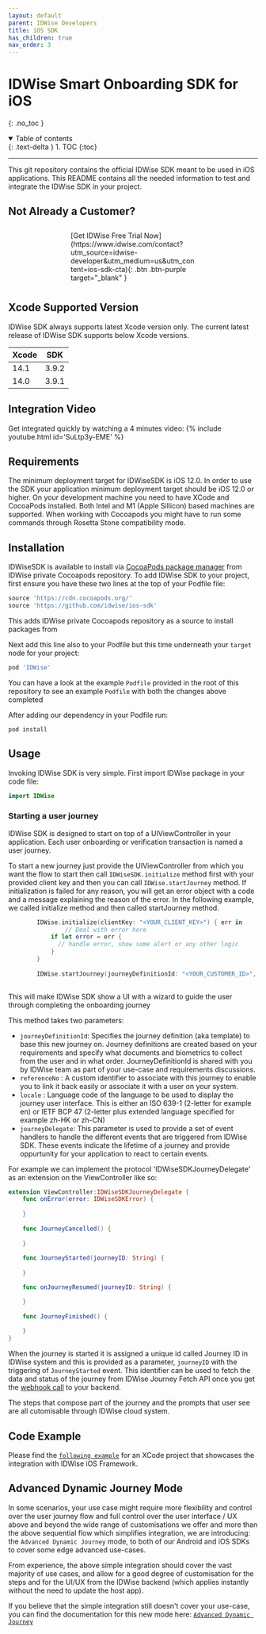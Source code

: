 ```yaml
---
layout: default
parent: IDWise Developers
title: iOS SDK
has_children: true
nav_order: 3
---
```


# IDWise Smart Onboarding SDK for iOS

{: .no_toc }

<details open markdown="block">
  <summary>
    Table of contents
  </summary>
  {: .text-delta }
1. TOC
{:toc}
</details>

---

This git repository contains the official IDWise SDK meant to be used in iOS applications. This README contains all the needed information to test and integrate the IDWise SDK in your project.

## Not Already a Customer?

<div style="margin: auto;width: 50%;padding: 10px;" markdown="1">
<span class="fs-5" >[Get IDWise Free Trial Now](https://www.idwise.com/contact?utm_source=idwise-developer&utm_medium=us&utm_content=ios-sdk-cta){: .btn .btn-purple target="_blank" }
  </span>
</div>

## Xcode Supported Version

IDWise SDK always supports latest Xcode version only. The current latest release of IDWise SDK supports below Xcode versions.

|  Xcode  | SDK    |  
| ------- | ------ |
| 14.1    | 3.9.2  |
| 14.0    | 3.9.1  |

## Integration Video

Get integrated quickly by watching a 4 minutes video:
{% include youtube.html id='SuLtp3y-EME' %}

## Requirements

The minimum deployment target for IDWiseSDK is iOS 12.0. In order to use the SDK your application minimum deployment target should be iOS 12.0 or higher.
On your development machine you need to have XCode and CocoaPods installed. Both Intel and M1 (Apple Sillicon) based machines are supported. When working with Cocoapods you might have to run some commands through Rosetta Stone compatibility mode.

## Installation

IDWiseSDK is available to install via [CocoaPods package manager](https://cocoapods.org) from IDWise private Cocoapods repository.
To add IDWise SDK to your project, first ensure you have these two lines at the top of your Podfile file:

```ruby
source 'https://cdn.cocoapods.org/'
source 'https://github.com/idwise/ios-sdk'
```

This adds IDWise private Cocoapods repository as a source to install packages from

Next add this line also to your Podfile but this time underneath your `target` node for your project:

```ruby
pod 'IDWise'
```

You can have a look at the example `Podfile` provided in the root of this repository to see an example `Podfile` with both the changes above completed

After adding our dependency in your Podfile run:

```
pod install
```

## Usage

Invoking IDWise SDK is very simple. First import IDWise package in your code file:

```swift
import IDWise
```

### Starting a user journey

IDWise SDK is designed to start on top of a UIViewController in your application. Each user onboarding or verification transaction is named a user journey.

To start a new journey just provide the UIViewController from which you want the flow to start then call `IDWiseSDK.initialize` method first with your provided client key and then you can call `IDWise.startJourney` method. If initialization is failed for any reason, you will get an error object with a code and a message explaining the reason of the error. In the following example, we called initialize method and then called startJourney method.

```swift
        IDWise.initialize(clientKey: "<YOUR_CLIENT_KEY>") { err in
                // Deal with error here
            if let error = err {
              // handle error, show some alert or any other logic
            }
        }
        
        IDWise.startJourney(journeyDefinitionId: "<YOUR_CUSTOMER_ID>", referenceNumber: "<YOUR_REFERENCE_NO>", locale: "en", journeyDelegate: self)
        
```

This will make IDWise SDK show a UI with a wizard to guide the user through completing the onboarding journey

This method takes two parameters:

- `journeyDefinitionId`: Specifies the journey definition (aka template) to base this new journey on. Journey definitions are created based on your requirements and specify what documents and biometrics to collect from the user and in what order. JourneyDefinitionId is shared with you by IDWise team as part of your use-case and requirements discussions.
- `referenceNo` : A custom identifier to associate with this journey to enable you to link it back easily or associate it with a user on your system.
- `locale` : Language code of the language to be used to display the journey user interface. This is either an ISO 639-1 (2-letter for example en) or IETF BCP 47 (2-letter plus extended language specified for example zh-HK or zh-CN)
- `journeyDelegate`: This parameter is used to provide a set of event handlers to handle the different events that are triggered from IDWise SDK. These events indicate the lifetime of a journey and provide oppurtunity for your application to react to certain events.

For example we can implement the protocol 'IDWiseSDKJourneyDelegate' as an extension on the ViewController like so:

```swift
extension ViewController:IDWiseSDKJourneyDelegate {
    func onError(error: IDWiseSDKError) {
       
    }
    
    func JourneyCancelled() {
        
    }
    
    func JourneyStarted(journeyID: String) {
        
    }

    func onJourneyResumed(journeyID: String) {

    }
    
    func JourneyFinished() {
        
    }
}
```

When the journey is started it is assigned a unique id called Journey ID in IDWise system and this is provided as a parameter, `journeyID` with the triggering of `JourneyStarted` event.
This identifier can be used to fetch the data and status of the journey from IDWise Journey Fetch API once you get the [webhook call](https://idwi.se/webhooks) to your backend.

The steps that compose part of the journey and the prompts that user see are all cutomisable through IDWise cloud system.

## Code Example

Please find the [`following example`](https://github.com/idwise/idwise-ios-sdk-documentation/tree/main/IDWiseExample) for an XCode project that showcases the integration with IDWise iOS Framework.

## Advanced Dynamic Journey Mode

In some scenarios, your use case might require more flexibility and control over the user journey flow and full control over the user interface / UX above and beyond the wide range of customisations we offer and more than the above sequential flow which simplifies integration, we are introducing: the `Advanced Dynamic Journey` mode, to both of our Android and iOS SDKs to cover some edge advanced use-cases.

From experience, the above simple integration should cover the vast majority of use cases, and allow for a good degree of customisation for the steps and for the UI/UX from the IDWise backend (which applies instantly without the need to update the host app).

If you believe that the simple integration still doesn't cover your use-case, you can find the documentation for this new mode here: [`Advanced Dynamic Journey`](https://idwi.se/ios-advanced)

